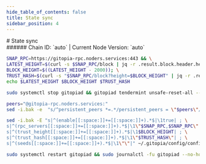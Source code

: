 ```yaml
---
hide_table_of_contents: false
title: State sync
sidebar_position: 4
---
```


<div class="h1-with-icon icon-gitopia">
# State sync
</div>
###### Chain ID: `auto` | Current Node Version: `auto`

```bash
SNAP_RPC=https://gitopia-rpc.noders.services:443 && \
LATEST_HEIGHT=$(curl -s $SNAP_RPC/block | jq -r .result.block.header.height); \
BLOCK_HEIGHT=$((LATEST_HEIGHT - 2000)); \
TRUST_HASH=$(curl -s "$SNAP_RPC/block?height=$BLOCK_HEIGHT" | jq -r .result.block_id.hash) && \
echo $LATEST_HEIGHT $BLOCK_HEIGHT $TRUST_HASH
```
```bash
sudo systemctl stop gitopiad && gitopiad tendermint unsafe-reset-all --home ~/.gitopia --keep-addr-book
```
```bash
peers="@gitopia-rpc.noders.services:"
sed -i.bak -e  "s/^persistent_peers *=.*/persistent_peers = \"$peers\"/" ~/.gitopia/config/config.toml
```
```bash
sed -i.bak -E "s|^(enable[[:space:]]+=[[:space:]]+).*$|\1true| ; \
s|^(rpc_servers[[:space:]]+=[[:space:]]+).*$|\1\"$SNAP_RPC,$SNAP_RPC\"| ; \
s|^(trust_height[[:space:]]+=[[:space:]]+).*$|\1$BLOCK_HEIGHT| ; \
s|^(trust_hash[[:space:]]+=[[:space:]]+).*$|\1\"$TRUST_HASH\"| ; \
s|^(seeds[[:space:]]+=[[:space:]]+).*$|\1\"\"|" ~/.gitopia/config/config.toml
```
```bash
sudo systemctl restart gitopiad && sudo journalctl -fu gitopiad --no-hostname -o cat
```
